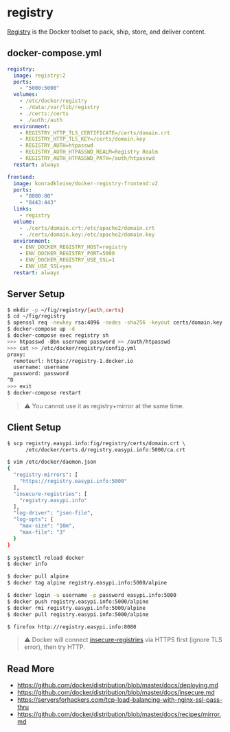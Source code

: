 registry
========

[Registry][1] is the Docker toolset to pack, ship, store, and deliver content.

## docker-compose.yml

```yaml
registry:
  image: registry:2
  ports:
    - "5000:5000"
  volumes:
    - /etc/docker/registry
    - ./data:/var/lib/registry
    - ./certs:/certs
    - ./auth:/auth
  environment:
    - REGISTRY_HTTP_TLS_CERTIFICATE=/certs/domain.crt
    - REGISTRY_HTTP_TLS_KEY=/certs/domain.key
    - REGISTRY_AUTH=htpasswd
    - REGISTRY_AUTH_HTPASSWD_REALM=Registry Realm
    - REGISTRY_AUTH_HTPASSWD_PATH=/auth/htpasswd
  restart: always

frontend:
  image: konradkleine/docker-registry-frontend:v2
  ports:
    - "8080:80"
    - "8443:443"
  links:
    - registry
  volume:
    - ./certs/domain.crt:/etc/apache2/domain.crt
    - ./certs/domain.key:/etc/apache2/domain.key
  environment:
    - ENV_DOCKER_REGISTRY_HOST=registry
    - ENV_DOCKER_REGISTRY_PORT=5000
    - ENV_DOCKER_REGISTRY_USE_SSL=1
    - ENV_USE_SSL=yes
  restart: always
```

## Server Setup

```bash
$ mkdir -p ~/fig/registry/{auth,certs}
$ cd ~/fig/registry
$ openssl req -newkey rsa:4096 -nodes -sha256 -keyout certs/domain.key -x509 -days 365 -out certs/domain.crt
$ docker-compose up -d
$ docker-compose exec registry sh
>>> htpasswd -Bbn username password >> /auth/htpasswd
>>> cat >> /etc/docker/registry/config.yml
proxy:
  remoteurl: https://registry-1.docker.io
  username: username
  password: password
^D
>>> exit
$ docker-compose restart
```

> :warning: You cannot use it as registry+mirror at the same time.

## Client Setup

```bash
$ scp registry.easypi.info:fig/registry/certs/domain.crt \
      /etc/docker/certs.d/registry.easypi.info:5000/ca.crt

$ vim /etc/docker/daemon.json
{
  "registry-mirrors": [
    "https://registry.easypi.info:5000"
  ],
  "insecure-registries": [
    "registry.easypi.info"
  ],
  "log-driver": "json-file",
  "log-opts": {
    "max-size": "10m",
    "max-file": "3"
  }
}
                           
$ systemctl reload docker
$ docker info

$ docker pull alpine
$ docker tag alpine registry.easypi.info:5000/alpine

$ docker login -u username -p password easypi.info:5000
$ docker push registry.easypi.info:5000/alpine
$ docker rmi registry.easypi.info:5000/alpine
$ docker pull registry.easypi.info:5000/alpine

$ firefox http://registry.easypi.info:8080
```

> :warning: Docker will connect [insecure-registries][2] via HTTPS first (ignore TLS error), then try HTTP.

## Read More

- https://github.com/docker/distribution/blob/master/docs/deploying.md
- https://github.com/docker/distribution/blob/master/docs/insecure.md
- https://serversforhackers.com/tcp-load-balancing-with-nginx-ssl-pass-thru
- https://github.com/docker/distribution/blob/master/docs/recipes/mirror.md

[1]: https://github.com/docker/distribution
[2]: https://docs.docker.com/registry/insecure/#deploy-a-plain-http-registry
